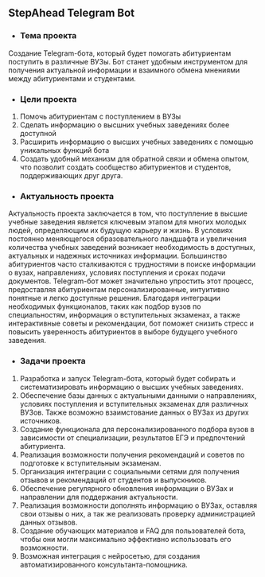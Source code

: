 ## StepAhead Telegram Bot

- ### Тема проекта
Создание Telegram-бота, который будет помогать абитуриентам поступить в различные ВУЗы. Бот станет удобным инструментом для получения актуальной информации и взаимного обмена мнениями между абитуриентами и студентами.

- ### Цели проекта
1. Помочь абитуриентам с поступлением в ВУЗы
2. Сделать информацию о высшних учебных заведениях более доступной
3. Расширить информацию о высших учебных заведениях с помощью уникальных функций бота
4. Создать удобный механизм для обратной связи и обмена опытом, что позволит создать сообщество абитуриентов и студентов, поддерживающих друг друга.

- ### Актуальность проекта

Актуальность проекта заключается в том, что поступление в высшие учебные заведения является ключевым этапом для многих молодых людей, определяющим их будущую карьеру и жизнь. В условиях постоянно меняющегося образовательного ландшафта и увеличения количества учебных заведений возникает необходимость в доступных, актуальных и надежных источниках информации. Большинство абитуриентов часто сталкиваются с трудностями в поиске информации о вузах, направлениях, условиях поступления и сроках подачи документов. Telegram-бот может значительно упростить этот процесс, предоставляя абитуриентам персонализированные, интуитивно понятные и легко доступные решения. Благодаря интеграции необходимых функционалов, таких как подбор вузов по специальностям, информация о вступительных экзаменах, а также интерактивные советы и рекомендации, бот поможет снизить стресс и повысить уверенность абитуриентов в выборе будущего учебного заведения.

- ### Задачи проекта

1. Разработка и запуск Telegram-бота, который будет собирать и систематизировать информацию о высших учебных заведениях.
2. Обеспечение базы данных с актуальными данными о направлениях, условиях поступления и вступительных экзаменах для различных ВУЗов. Также возможно взаимстование данных о ВУЗах из других источников.
3. Создание функционала для персонализированного подбора вузов в зависимости от специализации, результатов ЕГЭ и предпочтений абитуриента.
4. Реализация возможности получения рекомендаций и советов по подготовке к вступительным экзаменам.
5. Организация интеграции с социальными сетями для получения отзывов и рекомендаций от студентов и выпускников.
6. Обеспечение регулярного обновления информации о ВУЗах и направлении для поддержания актуальности.
7. Реализация возможности дополнять информацию о ВУЗах, оставляя свои отзывы о них, а так же реализовать проверку администрацией данных отзывов.
8. Создание обучающих материалов и FAQ для пользователей бота, чтобы они могли максимально эффективно использовать его возможности.
9. Возможная интеграция с нейросетью, для создания автоматизированного консультанта-помощника.